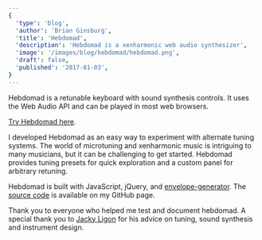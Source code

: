 ```yaml
---
{
  'type': 'blog',
  'author': 'Brian Ginsburg',
  'title': 'Hebdomad',
  'description': 'Hebdomad is a xenharmonic web audio synthesizer',
  'image': '/images/blog/hebdomad/hebdomad.png',
  'draft': false,
  'published': '2017-01-03',
}
---
```


Hebdomad is a retunable keyboard with sound synthesis controls. It uses the Web Audio API and can be played in most web browsers.

[Try Hebdomad here](https://hebdomad.brianginsburg.com).

I developed Hebdomad as an easy way to experiment with alternate tuning systems. The world of microtuning and xenharmonic music is intriguing to many musicians, but it can be challenging to get started. Hebdomad provides tuning presets for quick exploration and a custom panel for arbitrary retuning.

Hebdomad is built with JavaScript, jQuery, and [envelope-generator](https://github.com/itsjoesullivan/envelope-generator). The [source code](https://github.com/bgins/hebdomad) is available on my GitHub page.

Thank you to everyone who helped me test and document hebdomad. A special thank you to [Jacky Ligon](http://jackyligon.com/) for his advice on tuning, sound synthesis and instrument design.
